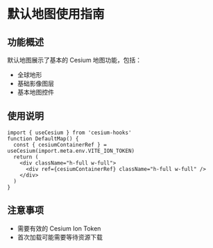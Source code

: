 # 默认地图使用指南

## 功能概述

默认地图展示了基本的 Cesium 地图功能，包括：

- 全球地形
- 基础影像图层
- 基本地图控件

## 使用说明


```tsx
import { useCesium } from 'cesium-hooks'
function DefaultMap() {
  const { cesiumContainerRef } = useCesium(import.meta.env.VITE_ION_TOKEN)
  return (
    <div className="h-full w-full">
      <div ref={cesiumContainerRef} className="h-full w-full" />
    </div>
  )
}
```


## 注意事项

- 需要有效的 Cesium Ion Token
- 首次加载可能需要等待资源下载
